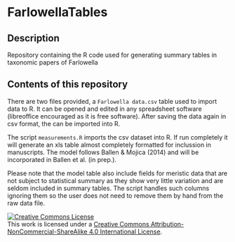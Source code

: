 # FarlowellaTables

## Description

Repository containing the R code used for generating summary tables in taxonomic papers of Farlowella

## Contents of this repository

There are two files provided, a `Farlowella data.csv` table used to import data to R. It can be opened and edited in any spreadsheet software (libreoffice encouraged as it is free software). After saving the data again in csv format, the can be imported into R.

The script `measurements.R` imports the csv dataset into R. If run completely it will generate an xls table almost completely formatted for inclussion in manuscripts. The model follows Ballen & Mojica (2014) and will be incorporated in Ballen et al. (in prep.).

Please note that the model table also include fields for meristic data that are not subject to statistical summary as they show very little variation and are seldom included in summary tables. The script handles such columns ignoring them so the user does not need to remove them by hand from the raw data file.

<a rel="license" href="http://creativecommons.org/licenses/by-nc-sa/4.0/"><img alt="Creative Commons License" style="border-width:0" src="https://i.creativecommons.org/l/by-nc-sa/4.0/88x31.png" /></a><br />This work is licensed under a <a rel="license" href="http://creativecommons.org/licenses/by-nc-sa/4.0/">Creative Commons Attribution-NonCommercial-ShareAlike 4.0 International License</a>.
